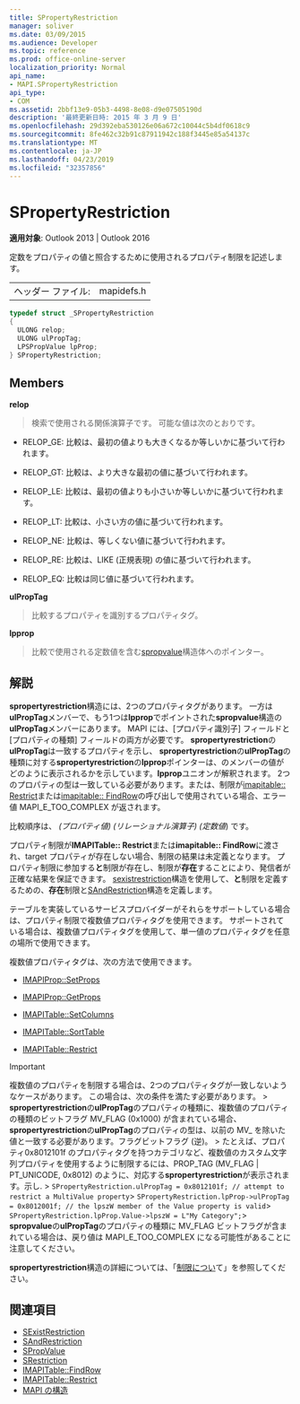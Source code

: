```yaml
---
title: SPropertyRestriction
manager: soliver
ms.date: 03/09/2015
ms.audience: Developer
ms.topic: reference
ms.prod: office-online-server
localization_priority: Normal
api_name:
- MAPI.SPropertyRestriction
api_type:
- COM
ms.assetid: 2bbf13e9-05b3-4498-8e08-d9e07505190d
description: '最終更新日時: 2015 年 3 月 9 日'
ms.openlocfilehash: 29d392eba530126e06a672c10044c5b4df0618c9
ms.sourcegitcommit: 8fe462c32b91c87911942c188f3445e85a54137c
ms.translationtype: MT
ms.contentlocale: ja-JP
ms.lasthandoff: 04/23/2019
ms.locfileid: "32357856"
---
```

# <a name="spropertyrestriction"></a>SPropertyRestriction

**適用対象**: Outlook 2013 | Outlook 2016 
  
定数をプロパティの値と照合するために使用されるプロパティ制限を記述します。
  
|||
|:-----|:-----|
|ヘッダー ファイル:  <br/> |mapidefs.h  <br/> |
   
```cpp
typedef struct _SPropertyRestriction
{
  ULONG relop;
  ULONG ulPropTag;
  LPSPropValue lpProp;
} SPropertyRestriction;

```

## <a name="members"></a>Members

**relop**
  
> 検索で使用される関係演算子です。 可能な値は次のとおりです。
    
  - RELOP_GE: 比較は、最初の値よりも大きくなるか等しいかに基づいて行われます。
        
  - RELOP_GT: 比較は、より大きな最初の値に基づいて行われます。
        
  - RELOP_LE: 比較は、最初の値よりも小さいか等しいかに基づいて行われます。
        
  - RELOP_LT: 比較は、小さい方の値に基づいて行われます。
        
  - RELOP_NE: 比較は、等しくない値に基づいて行われます。
        
  - RELOP_RE: 比較は、LIKE (正規表現) の値に基づいて行われます。
        
  - RELOP_EQ: 比較は同じ値に基づいて行われます。
    
**ulPropTag**
  
> 比較するプロパティを識別するプロパティタグ。 
    
**lpprop**
  
> 比較で使用される定数値を含む[spropvalue](spropvalue.md)構造体へのポインター。 
    
## <a name="remarks"></a>解説

**spropertyrestriction**構造には、2つのプロパティタグがあります。 一方は**ulPropTag**メンバーで、もう1つは**lpprop**でポイントされた**spropvalue**構造の**ulPropTag**メンバーにあります。 MAPI には、[プロパティ識別子] フィールドと [プロパティの種類] フィールドの両方が必要です。 **spropertyrestriction**の**ulPropTag**は一致するプロパティを示し、 **spropertyrestriction**の**ulPropTag**の種類に対する**spropertyrestriction**の**lpprop**ポインターは、のメンバーの値がどのように表示されるかを示しています。**lpprop**ユニオンが解釈されます。 2つのプロパティの型は一致している必要があります。または、制限が[imapitable:: Restrict](imapitable-restrict.md)または[imapitable:: FindRow](imapitable-findrow.md)の呼び出しで使用されている場合、エラー値 MAPI_E_TOO_COMPLEX が返されます。 
  
比較順序は、 _(プロパティ値) (リレーショナル演算子) (定数値_) です。
  
プロパティ制限が**IMAPITable:: Restrict**または**imapitable:: FindRow**に渡され、target プロパティが存在しない場合、制限の結果は未定義となります。 プロパティ制限に参加する**と**制限が存在し、制限が**存在**することにより、発信者が正確な結果を保証できます。 [sexistrestriction](sexistrestriction.md)構造を使用して、**と**制限を定義するための、**存在**制限と[SAndRestriction](sandrestriction.md)構造を定義します。 
  
テーブルを実装しているサービスプロバイダーがそれらをサポートしている場合は、プロパティ制限で複数値プロパティタグを使用できます。 サポートされている場合は、複数値プロパティタグを使用して、単一値のプロパティタグを任意の場所で使用できます。 
  
複数値プロパティタグは、次の方法で使用できます。
  
- [IMAPIProp::SetProps](imapiprop-setprops.md)
    
- [IMAPIProp::GetProps](imapiprop-getprops.md)
    
- [IMAPITable::SetColumns](imapitable-setcolumns.md)
    
- [IMAPITable::SortTable](imapitable-sorttable.md)
    
- [IMAPITable::Restrict](imapitable-restrict.md)
    
> [!IMPORTANT]
> 複数値のプロパティを制限する場合は、2つのプロパティタグが一致しないようなケースがあります。 この場合は、次の条件を満たす必要があります。 > **spropertyrestriction**の**ulPropTag**のプロパティの種類に、複数値のプロパティの種類のビットフラグ MV_FLAG (0x1000) が含まれている場合、 **spropertyrestriction**の**ulPropTag**のプロパティの型は、以前の MV_ を除いた値と一致する必要があります。フラグビットフラグ (逆)。 > たとえば、プロパティ0x8012101f のプロパティタグを持つカテゴリなど、複数値のカスタム文字列プロパティを使用するように制限するには、PROP_TAG (MV_FLAG | PT_UNICODE, 0x8012) のように、対応する**spropertyrestriction**が表示されます。示し. >  `SPropertyRestriction.ulPropTag = 0x8012101f; // attempt to restrict a MultiValue property`>  `SPropertyRestriction.lpProp->ulPropTag = 0x8012001f; // the lpszW member of the Value property is valid`>  `SPropertyRestriction.lpProp.Value->lpszW = L"My Category";`> **spropvalue**の**ulPropTag**のプロパティの種類に MV_FLAG ビットフラグが含まれている場合は、戻り値は MAPI_E_TOO_COMPLEX になる可能性があることに注意してください。 
  
**spropertyrestriction**構造の詳細については、「[制限につい](about-restrictions.md)て」を参照してください。 
  
## <a name="see-also"></a>関連項目

- [SExistRestriction](sexistrestriction.md)
- [SAndRestriction](sandrestriction.md)
- [SPropValue](spropvalue.md)
- [SRestriction](srestriction.md)
- [IMAPITable::FindRow](imapitable-findrow.md)
- [IMAPITable::Restrict](imapitable-restrict.md)
- [MAPI の構造](mapi-structures.md)

